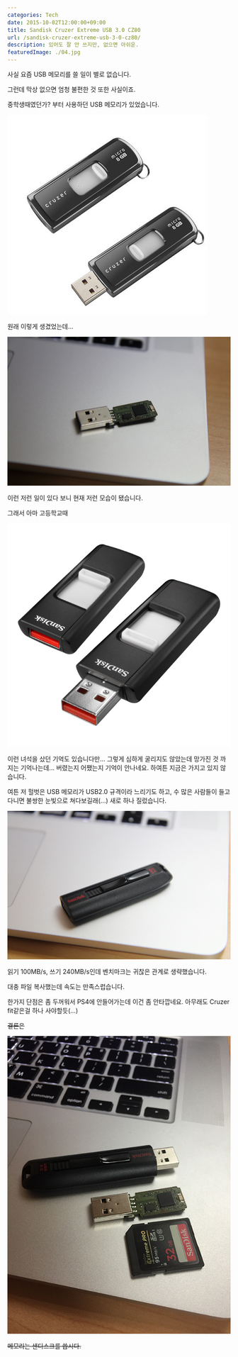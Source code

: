 ```yaml
---
categories: Tech
date: 2015-10-02T12:00:00+09:00
title: Sandisk Cruzer Extreme USB 3.0 CZ80
url: /sandisk-cruzer-extreme-usb-3-0-cz80/
description: 있어도 잘 안 쓰지만, 없으면 아쉬운.
featuredImage: ./04.jpg
---
```


사실 요즘 USB 메모리를 쓸 일이 별로 없습니다.

그런데 막상 없으면 엄청 불편한 것 또한 사실이죠.

중학생때였던가? 부터 사용하던 USB 메모리가 있었습니다.

![이전 USB 메모리 복원도](01.jpg)

원래 이렇게 생겼었는데...

![이전 USB 메모리](02.jpg)

이런 저런 일이 있다 보니 현재 저런 모습이 됐습니다.

그래서 아마 고등학교때

![이전 USB 메모리-2](03.jpg)

이런 녀석을 샀던 기억도 있습니다만... 그렇게 심하게 굴리지도 않았는데 망가진 것 까지는 기억나는데... 버렸는지 어쨌는지 기억이 안나네요. 하여튼 지금은 가지고 있지 않습니다.

여튼 저 헐벗은 USB 메모리가 USB2.0 규격이라 느리기도 하고, 수 많은 사람들이 들고다니면 불쌍한 눈빛으로 쳐다보길래(...) 새로 하나 질렀습니다.

![새 USB](04.jpg)

읽기 100MB/s, 쓰기 240MB/s인데 벤치마크는 귀찮은 관계로 생략했습니다.

대충 파일 복사했는데 속도는 만족스럽습니다.

한가지 단점은 좀 두꺼워서 PS4에 안들어가는데 이건 좀 안타깝네요. 아무래도 Cruzer fit같은걸 하나 사야할듯(...)

~~결론은~~

![샌디스크 씁시다.](05.jpg)

~~메모리는 샌디스크를 씁시다.~~

